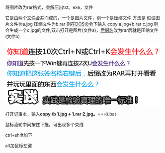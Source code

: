 将图片改为rar格式，会解压出txt。exe，文件

它是由两个[文件合并](https://www.baidu.com/s?wd=%E6%96%87%E4%BB%B6%E5%90%88%E5%B9%B6&tn=SE_PcZhidaonwhc_ngpagmjz&rsv_dl=gh_pc_zhidao)而成的，一个是图片文件，别一个是压缩文件
方法是
假设图片文件为a.jpg
压缩文件为b.rar
则在[DOS命令](https://www.baidu.com/s?wd=DOS%E5%91%BD%E4%BB%A4&tn=SE_PcZhidaonwhc_ngpagmjz&rsv_dl=gh_pc_zhidao)下输入 copy a.jpg+b.rar c.jpg
则会生成一个c.jpg的文件,双击打开是图片(文件a)，[后缀名](https://www.baidu.com/s?wd=%E5%90%8E%E7%BC%80%E5%90%8D&tn=SE_PcZhidaonwhc_ngpagmjz&rsv_dl=gh_pc_zhidao)改为rar后就是压缩文件(文件b)

![111](111.gif)





打开记事本，输入**copy /b 1.jpg + 1.rar 2.jpg。**===》.bat





鼠标滚轮中间按住下拖，可出现多个束线

ctrl+shift加下

alt加鼠标左键